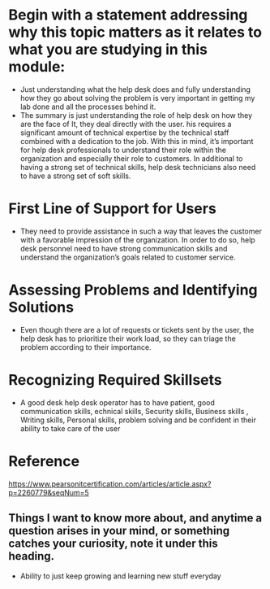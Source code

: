 # Begin with a statement addressing why this topic matters as it relates to what you are studying in this module:
 + Just understanding what the help desk does and fully understanding how they go about solving the problem is very important in getting my lab done and all the processes behind it.
 + The summary is just understanding the role of help desk on how they are the face of It, they deal directly with the user. his requires a significant amount of technical expertise by the technical staff combined with a dedication to the job. With this in mind, it’s important for help desk professionals to understand their role within the organization and especially their role to customers. In additional to having a strong set of technical skills, help desk technicians also need to have a strong set of soft skills.

# First Line of Support for Users
 + They need to provide assistance in such a way that leaves the customer with a favorable impression of the organization. In order to do so, help desk personnel need to have strong communication skills and understand the organization’s goals related to customer service.

# Assessing Problems and Identifying Solutions
 + Even though there are a lot of requests or tickets sent by the  user, the help desk has to prioritize their work load, so they can triage the problem according to their importance.

# Recognizing Required Skillsets  
 + A good desk help desk operator has to have patient, good communication skills, echnical skills, Security skills, Business skills , Writing skills, Personal skills, problem solving and be confident in their ability to take care of the user


 # Reference
https://www.pearsonitcertification.com/articles/article.aspx?p=2260779&seqNum=5

## Things I want to know more about, and anytime a question arises in your mind, or something catches your curiosity, note it under this heading.
 + Ability to just keep growing and learning new stuff everyday


